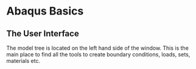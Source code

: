 # Abaqus Basics
## The User Interface
The model tree is located on the left hand side of the window. This is the main place to find all the tools to create boundary conditions, loads, sets, materials etc.
